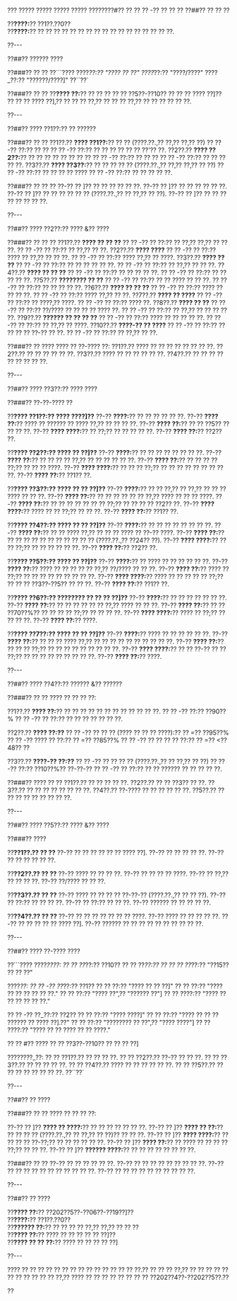 ??? ????? ????? ????? ????? ????????#?? ?? ?? ?? -?? ?? ?? ??
??##?? ?? ?? ??

??**????:**?? ??1??.??0??  
??**????:**?? ?? ?? ?? ?? ?? ?? ?? ?? ?? ?? ?? ?? ?? ?? ?? ?? ??.

??---

??##?? ?????? ????

??###?? ?? ??
??```????
????_??:?? "???? ?? ??"
????_??:?? "????/????"
????_??:?? "??????/????]"
??``??`

??###?? ?? ??
??**???? ??:**?? ?? ?? ?? ?? ?? ??5??-??10?? ?? ?? ?? ???? ??]?? ?? ?? ?? ???? ??],?? ?? ?? ?? ??,?? ?? ?? ?? ??,?? ?? ?? ?? ?? ?? ??.

??---

??##?? ???? ??1??:?? ?? ??????

??###?? ?? ??
??1??.?? **???? ??1??:**?? ?? ?? (????.??.,?? ??,?? ??,?? ??)
??  ?? -?? ??:?? ?? ??
??  ?? -?? ??:?? ?? ?? ?? ?? ?? ?? ??'?? ??.
??2??.?? **???? ??2??:**?? ?? ?? ?? ?? ?? ?? ?? ??
??  ?? -?? ??:?? ?? ?? ??
??  ?? -?? ??:?? ?? ?? ?? ?? ??.
??3??.?? **???? ??3??:**?? ?? ?? ?? ?? ?? (????.??.,?? ??,?? ??,?? ?? ??)
??  ?? -?? ??:?? ?? ?? ?? ?? ????
??  ?? -?? ??:?? ?? ?? ?? ?? ??.

??###?? ?? ?? ??
??-?? ?? ]?? ?? ?? ?? ?? ?? ??.
??-?? ?? ]?? ?? ?? ?? ?? ?? ??.
??-?? ?? ]?? ?? ?? ?? ?? ?? ?? (????.??.,?? ?? ??,?? ?? ??).
??-?? ?? ]?? ?? ?? ?? ?? ?? ?? ?? ??.

??---

??##?? ???? ??2??:?? ???? &?? ????

??###?? ?? ?? ??
??1??.?? **???? ?? ?? ??**
??  ?? -?? ?? ??:?? ?? ??,?? ??,?? ?? ?? ??.
??  ?? -?? ?? ??:?? ?? ??,?? ?? ??.
??2??.?? **???? ????**
??  ?? -?? ?? ??:?? ???? ?? ??,?? ?? ?? ??.
??  ?? -?? ?? ??:?? ???? ??,?? ?? ????.
??3??.?? **???? ?? ??**
??  ?? -?? ?? ??:?? ?? ?? ?? ?? ?? ??.
??  ?? -?? ?? ??:?? ?? ??,?? ?? ?? ??.
??4??.?? **???? ?? ?? ??**
??  ?? -?? ?? ??:?? ?? ?? ?? ?? ??.
??  ?? -?? ?? ??:?? ?? ?? ?? ?? ??.
??5??.?? **???????? ?? ??**
??  ?? -?? ?? ??:?? ?? ?? ???? ?? ?? ??.
??  ?? -?? ?? ??:?? ?? ?? ?? ?? ??.
??6??.?? **???? ?? ?? ??**
??  ?? -?? ?? ??:?? ???? ?? ?? ?? ??.
??  ?? -?? ?? ??:?? ???? ??,?? ?? ??.
??7??.?? **???? ?? ????**
??  ?? -?? ?? ??:?? ?? ????,?? ????.
??  ?? -?? ?? ??:?? ???? ??.
??8??.?? **???? ?? ??**
??  ?? -?? ?? ??:?? ??/???? ?? ?? ?? ?? ???? ??.
??  ?? -?? ?? ??:?? ?? ??,?? ?? ?? ?? ?? ??.
??9??.?? **?????? ?? ?? ?? ??**
??  ?? -?? ?? ??:?? ???? ?? ?? ?? ?? ??.
??  ?? -?? ?? ??:?? ?? ??,?? ?? ????.
??10??.?? **????-?? ?? ????**
??   ?? -?? ?? ??:?? ?? ?? ?? ?? ??-?? ?? ??.
??   ?? -?? ?? ??:?? ?? ??,?? ?? ??.

??###?? ?? ????
???? ?? ??-???? ??:
??1??.?? ???? ?? ?? ?? ?? ?? ?? ?? ??.
??2??.?? ?? ?? ?? ?? ?? ??.
??3??.?? ???? ?? ?? ?? ?? ?? ??.
??4??.?? ?? ?? ?? ?? ?? ?? ?? ?? ??.

??---

??##?? ???? ??3??:?? ???? ????

??###?? ??-??-???? ??

??**???? ??1??:?? ???? ????]??**
??-?? **????:**?? ?? ?? ?? ?? ?? ??.
??-?? **???? ??:**?? ???? ?? ?????? ?? ???? ??,?? ?? ?? ?? ??.
??-?? **???? ??:**?? ?? ?? ??5?? ?? ?? ?? ??.
??-?? **???? ????:**?? ?? ??;?? ?? ?? ?? ?? ??.
??-?? **???? ??:**?? ??2?? ??.

??**???? ??2??:?? ???? ?? ??]??**
??-?? **????:**?? ?? ?? ?? ?? ?? ?? ?? ??.
??-?? **???? ??:**?? ?? ?? ?? ?? ??,?? ?? ?? ?? ?? ?? ??.
??-?? **???? ??:**?? ?? ?? ?? ?? ??;?? ?? ?? ?? ????.
??-?? **???? ????:**?? ?? ?? ?? ??;?? ?? ?? ?? ?? ?? ?? ?? ?? ??.
??-?? **???? ??:**?? ??1?? ??.

??**???? ??3??:?? ???? ?? ?? ??]??**
??-?? **????:**?? ?? ?? ??,?? ?? ??,?? ?? ?? ?? ???? ?? ?? ??.
??-?? **???? ??:**?? ?? ?? ?? ?? ?? ?? ??,?? ???? ?? ?? ?? ????.
??-?? **???? ??:**?? ?? ?? ?? ?? ?? ?? ?? ??;?? ?? ?? ?? ?? ??2?? ??.
??-?? **???? ????:**?? ???? ?? ?? ??;?? ?? ?? ??.
??-?? **???? ??:**?? ??1?? ??.

??**???? ??4??:?? ???? ?? ?? ??]??**
??-?? **????:**?? ?? ?? ?? ?? ?? ?? ?? ??.
??-?? **???? ??:**?? ?? ?? ???? ??,?? ?? ?? ?? ???? ?? ??-?? ????.
??-?? **???? ??:**?? ?? ?? ?? ?? ?? ?? ?? ?? ?? ?? ?? (????.??.,?? ??24?? ??).
??-?? **???? ????:**?? ?? ?? ??;?? ?? ?? ?? ?? ?? ??.
??-?? **???? ??:**?? ??2?? ??.

??**???? ??5??:?? ???? ?? ??]??**
??-?? **????:**?? ?? ???? ?? ?? ?? ?? ?? ??.
??-?? **???? ??:**?? ???? ?? ?? ?? ?? ?? ??,?? ??/???? ?? ?? ??.
??-?? **???? ??:**?? ???? ?? ??;?? ?? ?? ?? ?? ?? ?? ?? ?? ??.
??-?? **???? ????:**?? ???? ?? ?? ?? ?? ?? ??;?? ?? ?? ?? ??3??-??5?? ?? ?? ??.
??-?? **???? ??:**?? ??1?? ??.

??**???? ??6??:?? ???????? ?? ?? ?? ??]??**
??-?? **????:**?? ?? ?? ?? ?? ?? ?? ??.
??-?? **???? ??:**?? ?? ?? ?? ?? ?? ?? ??,?? ???? ?? ?? ??.
??-?? **???? ??:**?? ?? ?? ??70??%?? ?? ?? ?? ?? ??;?? ?? ?? ?? ??.
??-?? **???? ????:**?? ???? ?? ??;?? ?? ?? ?? ??.
??-?? **???? ??:**?? ????.

??**???? ??7??:?? ???? ?? ?? ??]??**
??-?? **????:**?? ???? ?? ?? ?? ?? ?? ??.
??-?? **???? ??:**?? ?? ?? ?? ???? ??,?? ?? ?? ?? ?? ?? ?? ?? ?? ?? ??.
??-?? **???? ??:**?? ?? ?? ?? ??;?? ?? ?? ?? ?? ?? ?? ?? ?? ??.
??-?? **???? ????:**?? ?? ?? ??-?? ?? ?? ??;?? ?? ?? ?? ?? ?? ?? ?? ?? ??.
??-?? **???? ??:**?? ????.

??---

??##?? ???? ??4??:?? ?????? &?? ??????

??###?? ?? ??
???? ?? ?? ?? ??:

??1??.?? **???? ??:**?? ?? ?? ?? ?? ?? ?? ?? ?? ?? ?? ?? ??.
??  ?? -?? ??:?? ??90??%
??  ?? -?? ?? ??:?? ?? ?? ?? ?? ?? ?? ??.

??2??.?? **???? ??:??**
??  ?? -?? ?? ?? ?? (???? ?? ?? ?? ????):?? ?? =?? ??95??%
??  ?? -?? ???? ?? ??:?? ?? =?? ??85??%
??  ?? -?? ?? ?? ?? ?? ??:?? ?? =?? <??48?? ??

??3??.?? **????-?? ??:??**
??  ?? -?? ?? ?? ?? ?? (????.??.,?? ?? ??,?? ?? ??)
??    ?? -?? ??:?? ??10??%?? ??-??-??
??    ?? -?? ?? ??:?? ?? ?? ?????? ?? ?? ?? ?? ??.

??###?? ???? ?? ??
??1??.?? ?? ?? ?? ?? ??.
??2??.?? ?? ?? ??3?? ?? ??.
??3??.?? ?? ?? ?? ?? ?? ?? ?? ??.
??4??.?? ??-???? ?? ?? ?? ?? ?? ??.
??5??.?? ?? ?? ?? ?? ?? ?? ?? ?? ??.

??---

??##?? ???? ??5??:?? ???? &?? ????

??###?? ????

??**??1??.?? ?? ??**
??-?? ?? ?? ?? ?? ?? ?? ???? ??].
??-?? ?? ?? ?? ?? ??.
??-?? ?? ?? ?? ?? ?? ??.

??**??2??.?? ?? ??**
??-?? ???? ?? ?? ?? ??.
??-?? ?? ?? ?? ?? ????.
??-?? ?? ??,?? ?? ?? ?? ??.
??-?? ??/???? ?? ?? ??.

??**??3??.?? ?? ??**
??-?? ???? ?? ?? ?? ?? ??-??-?? (????.??.,?? ?? ?? ??).
??-?? ?? ??:?? ?? ?? ?? ??.
??-?? ?? ??:?? ?? ?? ??.
??-?? ?????? ?? ?? ?? ?? ??.

??**??4??.?? ?? ??**
??-?? ?? ?? ?? ?? ?? ?? ?? ????.
??-?? ???? ?? ?? ?? ?? ??.
??-?? ?? ?? ?? ?? ?? ???? ??].
??-?? ?????? ?? ?? ?? ?? ?? ?? ?? ?? ?? ??.

??---

??##?? ???? ??-???? ????

??```????
????_????:
?? ?? ??_??:?? ??10??
?? ?? ??_??:?? ??
?? ?? ??_??:?? "??15?? ?? ?? ??"

????_??:
?? ?? -?? ??_??:?? ??1??
??   ?? ??:?? "???? ?? ?? ??]"
??   ?? ??:?? "???? ?? ?? ?? ?? ?? ??."
??   ?? ??:?? "???? ??",?? "?????? ??"]
??   ?? ????:?? "???? ?? ?? ?? ?? ?? ??."

?? ?? -?? ??_??:?? ??2??
??   ?? ??:?? "???? ????]"
??   ?? ??:?? "???? ?? ?? ?? ?????? ?? ???? ??].??"
??   ?? ??:?? "???????? ?? ??",?? "???? ????"]
??   ?? ????:?? "???? ?? ?? ???? ?? ?? ????."

?? ?? #?? ???? ?? ?? ??3??-??10?? ?? ?? ?? ??]

????????_??:
?? ?? ??1??.?? ?? ?? ?? ??.
?? ?? ??2??.?? ??-?? ?? ?? ??.
?? ?? ??3??.?? ?? ?? ?? ?? ??.
?? ?? ??4??.?? ???? ?? ?? ?? ?? ?? ??.
?? ?? ??5??.?? ?? ?? ?? ?? ?? ?? ?? ??.
??``??`

??---

??##?? ?? ????

??###?? ?? ??
???? ?? ?? ?? ??:

??-?? ?? ]?? **???? ?? ????:**?? ?? ?? ?? ?? ?? ?? ??.
??-?? ?? ]?? **???? ?? ??:**?? ?? ?? ?? ?? (????.??.,?? ?? ??,?? ?? ??)?? ?? ?? ??.
??-?? ?? ]?? **???? ????:**?? ?? ?? ?? ?? ??-??;?? ?? ?? ?? ?? ?? ??.
??-?? ?? ]?? **???? ??:**?? ?? ???? ?? ?? ?? ?? ??;?? ?? ?? ??.
??-?? ?? ]?? **?????? ????:**?? ?? ?? ?? ?? ?? ?? ?? ??.

??###?? ?? ??
??-?? ?? ?? ?? ?? ?? ??.
??-?? ?? ?? ?? ?? ?? ?? ?? ?? ??.
??-?? ?? ?? ?? ?? ?? ?? ?? ?? ?? ?? ??.
??-?? ?? ?? ?? ?? ?? ?? ?? ?? ?? ??.

??---

??##?? ?? ????

??**???? ??:**?? ??202??5??-??06??-??19??]??  
??**????:**?? ??1??.??0??  
??**?????? ??:**?? ?? ?? ?? ?? ??,?? ??,?? ?? ?? ??  
??**???? ??:**?? ???? ?? ?? ?? ?? ?? ??]??  
??**???? ?? ?? ??:**?? ???? ?? ?? ?? ?? ??]

??---

???? ?? ?? ?? ?? ?? ?? ?? ?? ?? ?? ?? ?? ?? ?? ??.?? ?? ?? ?? ??,?? ?? ?? ?? ?? ?? ?? ?? ?? ?? ?? ?? ??,?? ???? ?? ?? ?? ?? ?? ?? ?? ?? ??202??4??-??202??5??.??

??